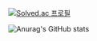 [![Solved.ac
프로필](http://mazassumnida.wtf/api/v2/generate_badge?boj={handle})](https://solved.ac/{handle})

![Anurag's GitHub stats](https://github-readme-stats.vercel.app/api?username=rlawngjs0313&show_icons=true&theme=react)
